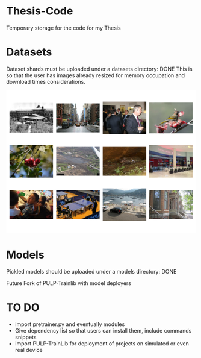 # Thesis-Code
Temporary storage for the code for my Thesis
# Datasets
Dataset shards must be uploaded under a datasets directory: DONE
  This is so that the user has images already resized for memory occupation and download times considerations.
  
  <img src="/assets/wakevision_random.png" width="600" alt="Diagram">
  
# Models
Pickled models should be uploaded under a models directory: DONE


Future Fork of PULP-Trainlib with model deployers
# TO DO
- import pretrainer.py and eventually modules
- Give dependency list so that users can install them, include commands snippets
- import PULP-TrainLib for deployment of projects on simulated or even real device
